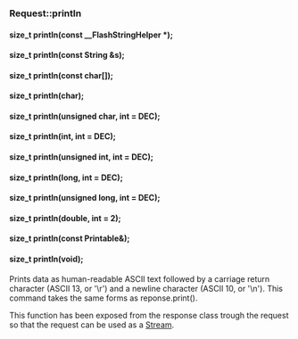 <h3 id='req-println'>Request::println</h3>
<h4 class='variant'>size_t println(const __FlashStringHelper *);</h4>
<h4 class='variant'>size_t println(const String &s);</h4>
<h4 class='variant'>size_t println(const char[]);</h4>
<h4 class='variant'>size_t println(char);</h4>
<h4 class='variant'>size_t println(unsigned char, int = DEC);</h4>
<h4 class='variant'>size_t println(int, int = DEC);</h4>
<h4 class='variant'>size_t println(unsigned int, int = DEC);</h4>
<h4 class='variant'>size_t println(long, int = DEC);</h4>
<h4 class='variant'>size_t println(unsigned long, int = DEC);</h4>
<h4 class='variant'>size_t println(double, int = 2);</h4>
<h4 class='variant'>size_t println(const Printable&);</h4>
<h4 class='variant'>size_t println(void);</h4>

Prints data as human-readable ASCII text followed by a carriage return character (ASCII 13, or '\r') and a newline character (ASCII 10, or '\n'). This command takes the same forms as reponse.print().

This function has been exposed from the response class trough the request so that the request can be used as a [Stream](https://www.arduino.cc/reference/en/language/functions/communication/stream/).
